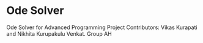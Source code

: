 # Ode Solver

Ode Solver for Advanced Programming Project
Contributors: Vikas Kurapati and Nikhita Kurupakulu Venkat. Group AH